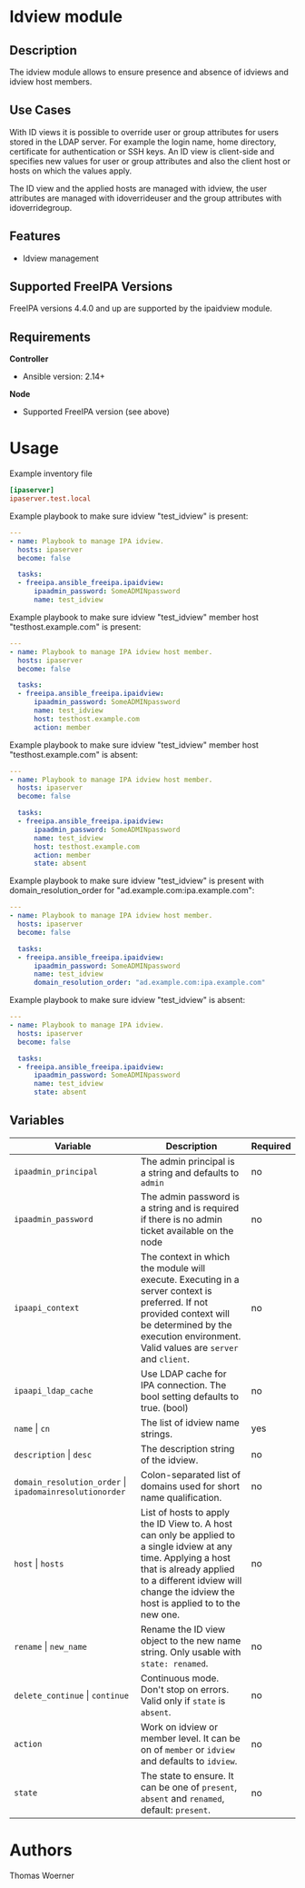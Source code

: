 Idview module
============

Description
-----------

The idview module allows to ensure presence and absence of idviews and idview host members.

Use Cases
---------

With ID views it is possible to override user or group attributes for users stored in the LDAP server. For example the login name, home directory, certificate for authentication or SSH keys. An ID view is client-side and specifies new values for user or group attributes and also the client host or hosts on which the values apply.

The ID view and the applied hosts are managed with idview, the user attributes are managed with idoverrideuser and the group attributes with idoverridegroup.

Features
--------

* Idview management


Supported FreeIPA Versions
--------------------------

FreeIPA versions 4.4.0 and up are supported by the ipaidview module.


Requirements
------------

**Controller**
* Ansible version: 2.14+

**Node**
* Supported FreeIPA version (see above)


Usage
=====

Example inventory file

```ini
[ipaserver]
ipaserver.test.local
```


Example playbook to make sure idview "test_idview" is present:

```yaml
---
- name: Playbook to manage IPA idview.
  hosts: ipaserver
  become: false

  tasks:
  - freeipa.ansible_freeipa.ipaidview:
      ipaadmin_password: SomeADMINpassword
      name: test_idview
```


Example playbook to make sure idview "test_idview" member host "testhost.example.com" is present:

```yaml
---
- name: Playbook to manage IPA idview host member.
  hosts: ipaserver
  become: false

  tasks:
  - freeipa.ansible_freeipa.ipaidview:
      ipaadmin_password: SomeADMINpassword
      name: test_idview
      host: testhost.example.com
      action: member
```


Example playbook to make sure idview "test_idview" member host "testhost.example.com" is absent:

```yaml
---
- name: Playbook to manage IPA idview host member.
  hosts: ipaserver
  become: false

  tasks:
  - freeipa.ansible_freeipa.ipaidview:
      ipaadmin_password: SomeADMINpassword
      name: test_idview
      host: testhost.example.com
      action: member
      state: absent
```


Example playbook to make sure idview "test_idview" is present with domain_resolution_order for "ad.example.com:ipa.example.com":

```yaml
---
- name: Playbook to manage IPA idview host member.
  hosts: ipaserver
  become: false

  tasks:
  - freeipa.ansible_freeipa.ipaidview:
      ipaadmin_password: SomeADMINpassword
      name: test_idview
      domain_resolution_order: "ad.example.com:ipa.example.com"
```


Example playbook to make sure idview "test_idview" is absent:

```yaml
---
- name: Playbook to manage IPA idview.
  hosts: ipaserver
  become: false

  tasks:
  - freeipa.ansible_freeipa.ipaidview:
      ipaadmin_password: SomeADMINpassword
      name: test_idview
      state: absent
```


Variables
---------

Variable | Description | Required
-------- | ----------- | --------
`ipaadmin_principal` | The admin principal is a string and defaults to `admin` | no
`ipaadmin_password` | The admin password is a string and is required if there is no admin ticket available on the node | no
`ipaapi_context` | The context in which the module will execute. Executing in a server context is preferred. If not provided context will be determined by the execution environment. Valid values are `server` and `client`. | no
`ipaapi_ldap_cache` | Use LDAP cache for IPA connection. The bool setting defaults to true. (bool) | no
`name` \| `cn` | The list of idview name strings. | yes
`description` \| `desc` | The description string of the idview. | no
`domain_resolution_order` \| `ipadomainresolutionorder` | Colon-separated list of domains used for short name qualification. | no
`host` \| `hosts` | List of hosts to apply the ID View to. A host can only be applied to a single idview at any time. Applying a host that is already applied to a different idview will change the idview the host is applied to to the new one. | no
`rename` \| `new_name` | Rename the ID view object to the new name string. Only usable with `state: renamed`. | no
`delete_continue` \| `continue` | Continuous mode. Don't stop on errors. Valid only if `state` is `absent`. | no
`action` | Work on idview or member level. It can be on of `member` or `idview` and defaults to `idview`. | no
`state` | The state to ensure. It can be one of `present`, `absent` and `renamed`, default: `present`. | no


Authors
=======

Thomas Woerner
